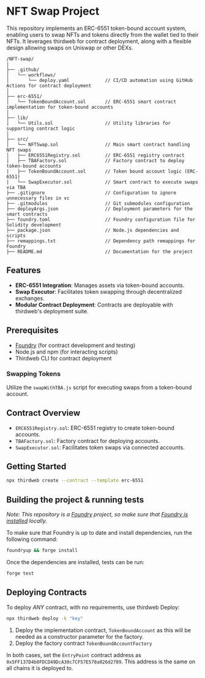 
# NFT Swap Project

This repository implements an ERC-6551 token-bound account system, enabling users to swap NFTs and tokens directly from the wallet tied to their NFTs. It leverages thirdweb for contract deployment, along with a flexible design allowing swaps on Uniswap or other DEXs.

```
/NFT-swap/
│
├── .github/
│   └── workflows/
│       └── deploy.yaml             // CI/CD automation using GitHub Actions for contract deployment
│
├── erc-6551/
│   └── TokenBoundAccount.sol       // ERC-6551 smart contract implementation for token-bound accounts
│
├── lib/
│   └── Utils.sol                   // Utility libraries for supporting contract logic
│
├── src/
│   └── NFTSwap.sol                 // Main smart contract handling NFT swaps
│   ├── ERC6551Registry.sol         // ERC-6551 registry contract
|   ├── TBAFactory.sol              // Factory contract to deploy token-bound accounts
|   ├── TokenBoundAccount.sol       // Token bound account logic (ERC-6551)
|   └── SwapExecutor.sol            // Smart contract to execute swaps via TBA
├── .gitignore                      // Configuration to ignore unnecessary files in vc
├── .gitmodules                     // Git submodules configuration
├── deployArgs.json                 // Deployment parameters for the smart contracts
├── foundry.toml                    // Foundry configuration file for Solidity development
├── package.json                    // Node.js dependencies and scripts
├── remappings.txt                  // Dependency path remappings for Foundry
├── README.md                       // Documentation for the project
```

## Features

- **ERC-6551 Integration**: Manages assets via token-bound accounts.
- **Swap Executor**: Facilitates token swapping through decentralized exchanges.
- **Modular Contract Deployment**: Contracts are deployable with thirdweb's deployment suite.

## Prerequisites

- [Foundry](https://getfoundry.sh/) (for contract development and testing)
- Node.js and npm (for interacting scripts)
- Thirdweb CLI for contract deployment


### Swapping Tokens

Utilize the `swapWithTBA.js` script for executing swaps from a token-bound account.

## Contract Overview

- `ERC6551Registry.sol`: ERC-6551 registry to create token-bound accounts.
- `TBAFactory.sol`: Factory contract for deploying accounts.
- `SwapExecutor.sol`: Facilitates token swaps via connected accounts.

## Getting Started

```bash
npx thirdweb create --contract --template erc-6551
```

## Building the project & running tests

_Note: This repository is a [Foundry](https://book.getfoundry.sh/) project, so make sure that [Foundry is installed](https://book.getfoundry.sh/getting-started/installation) locally._

To make sure that Foundry is up to date and install dependencies, run the following command:

```bash
foundryup && forge install
```

Once the dependencies are installed, tests can be run:

```bash
forge test
```

## Deploying Contracts

To deploy *ANY* contract, with no requirements, use thirdweb Deploy:

```bash
npx thirdweb deploy -k "key"
```

1. Deploy the implementation contract, `TokenBoundAccount` as this will be needed as a constructor parameter for the factory.
2. Deploy the factory contract `TokenBoundAccountFactory`

In both cases, set the `EntryPoint` contract address as `0x5FF137D4b0FDCD49DcA30c7CF57E578a026d2789`.
This address is the same on all chains it is deployed to.


   